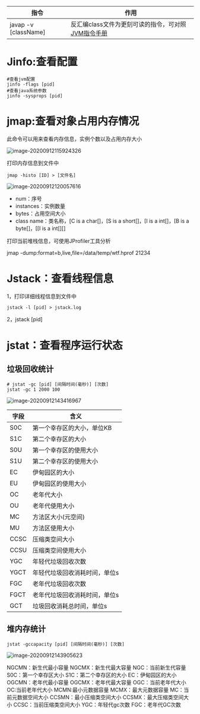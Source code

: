 | 指令                 | 作用                                                         |
| -------------------- | ------------------------------------------------------------ |
| javap -v [className] | 反汇编class文件为更刻可读的指令，可对照[JVM指令手册](./JVM指令手册.pdf) |



# Jinfo:查看配置

```shell
#查看jvm配置
jinfo -flags [pid]
#查看java系统参数
jinfo -sysprops [pid]
```



# jmap:查看对象占用内存情况

此命令可以用来查看内存信息，实例个数以及占用内存大小

![image-20200912115924326](C:/Users/zee/AppData/Roaming/Typora/typora-user-images/image-20200912115924326.png)

打印内存信息到文件中

```shell
jmap -histo [ID] > [文件名]
```

![image-20200912120057616](C:/Users/zee/AppData/Roaming/Typora/typora-user-images/image-20200912120057616.png)

- num：序号
- instances：实例数量
- bytes：占用空间大小
- class name：类名称，[C is a char[]，[S is a short[]，[I is a int[]，[B is a byte[]，[[I is a int[][]

打印当前堆栈信息，可使用JProfiler工具分析

 jmap -dump:format=b,live,file=/data/temp/wtf.hprof 21234

# Jstack：查看线程信息

 

1，打印详细线程信息到文件中

```
jstack -l [pid] > jstack.log
```

2，jstack [pid]

# jstat：查看程序运行状态

## 垃圾回收统计

```
# jstat -gc [pid] [间隔时间(毫秒)] [次数]
jstat -gc 1 2000 100
```

![image-20200912143416967](C:/Users/zee/AppData/Roaming/Typora/typora-user-images/image-20200912143416967.png)

| 字段 | 含义                          |
| ---- | ----------------------------- |
| S0C  | 第一个幸存区的大小，单位KB    |
| S1C  | 第二个幸存区的大小            |
| S0U  | 第一个幸存区的使用大小        |
| S1U  | 第二个幸存区的使用大小        |
| EC   | 伊甸园区的大小                |
| EU   | 伊甸园区的使用大小            |
| OC   | 老年代大小                    |
| OU   | 老年代使用大小                |
| MC   | 方法区大小(元空间)            |
| MU   | 方法区使用大小                |
| CCSC | 压缩类空间大小                |
| CCSU | 压缩类空间使用大小            |
| YGC  | 年轻代垃圾回收次数            |
| YGCT | 年轻代垃圾回收消耗时间，单位s |
| FGC  | 老年代垃圾回收次数            |
| FGCT | 老年代垃圾回收消耗时间，单位s |
| GCT  | 垃圾回收消耗总时间，单位s     |



## 堆内存统计

```shell
jstat -gccapacity [pid] [间隔时间(毫秒)] [次数]
```

![image-20200912143905623](C:/Users/zee/AppData/Roaming/Typora/typora-user-images/image-20200912143905623.png)

NGCMN：新生代最小容量
NGCMX：新生代最大容量
NGC：当前新生代容量
S0C：第一个幸存区大小
S1C：第二个幸存区的大小
EC：伊甸园区的大小
OGCMN：老年代最小容量
OGCMX：老年代最大容量
OGC：当前老年代大小
OC:当前老年代大小
MCMN:最小元数据容量
MCMX：最大元数据容量
MC：当前元数据空间大小
CCSMN：最小压缩类空间大小
CCSMX：最大压缩类空间大小
CCSC：当前压缩类空间大小
YGC：年轻代gc次数
FGC：老年代GC次数